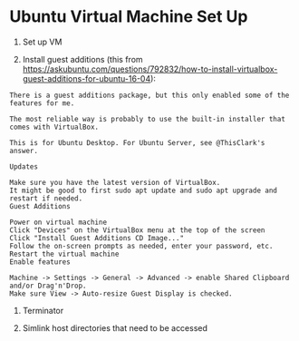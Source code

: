 # Ubuntu Virtual Machine Set Up

1. Set up VM

2. Install guest additions (this from https://askubuntu.com/questions/792832/how-to-install-virtualbox-guest-additions-for-ubuntu-16-04):

```
There is a guest additions package, but this only enabled some of the features for me.

The most reliable way is probably to use the built-in installer that comes with VirtualBox.

This is for Ubuntu Desktop. For Ubuntu Server, see @ThisClark's answer.

Updates

Make sure you have the latest version of VirtualBox.
It might be good to first sudo apt update and sudo apt upgrade and restart if needed.
Guest Additions

Power on virtual machine
Click "Devices" on the VirtualBox menu at the top of the screen
Click "Install Guest Additions CD Image..."
Follow the on-screen prompts as needed, enter your password, etc.
Restart the virtual machine
Enable features

Machine -> Settings -> General -> Advanced -> enable Shared Clipboard and/or Drag'n'Drop.
Make sure View -> Auto-resize Guest Display is checked.
```




1. Terminator 

2. Simlink host directories that need to be accessed
